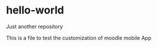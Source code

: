 # hello-world
Just another repository


This is a file to test the customization of moodle mobile App
